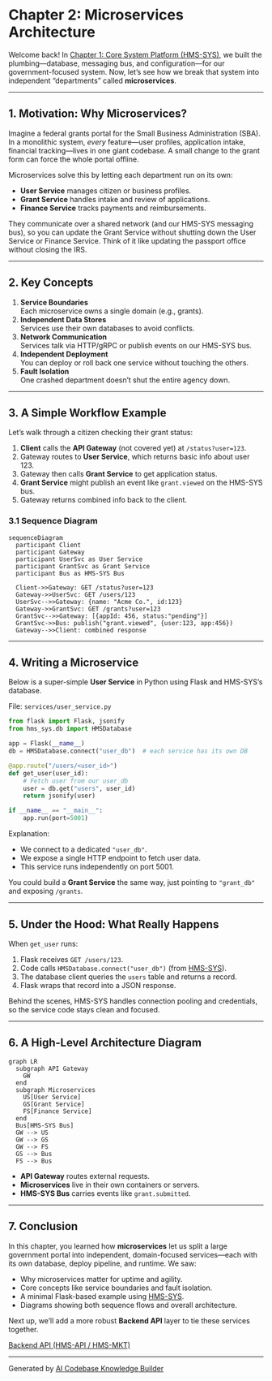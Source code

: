 # Chapter 2: Microservices Architecture

Welcome back! In [Chapter 1: Core System Platform (HMS-SYS)](01_core_system_platform__hms_sys__.md), we built the plumbing—database, messaging bus, and configuration—for our government-focused system. Now, let’s see how we break that system into independent “departments” called **microservices**.

---

## 1. Motivation: Why Microservices?

Imagine a federal grants portal for the Small Business Administration (SBA). In a monolithic system, *every* feature—user profiles, application intake, financial tracking—lives in one giant codebase. A small change to the grant form can force the whole portal offline.

Microservices solve this by letting each department run on its own:

- **User Service** manages citizen or business profiles.  
- **Grant Service** handles intake and review of applications.  
- **Finance Service** tracks payments and reimbursements.

They communicate over a shared network (and our HMS-SYS messaging bus), so you can update the Grant Service without shutting down the User Service or Finance Service. Think of it like updating the passport office without closing the IRS.

---

## 2. Key Concepts

1. **Service Boundaries**  
   Each microservice owns a single domain (e.g., grants).  
2. **Independent Data Stores**  
   Services use their own databases to avoid conflicts.  
3. **Network Communication**  
   Services talk via HTTP/gRPC or publish events on our HMS-SYS bus.  
4. **Independent Deployment**  
   You can deploy or roll back one service without touching the others.  
5. **Fault Isolation**  
   One crashed department doesn’t shut the entire agency down.

---

## 3. A Simple Workflow Example

Let’s walk through a citizen checking their grant status:

1. **Client** calls the **API Gateway** (not covered yet) at `/status?user=123`.  
2. Gateway routes to **User Service**, which returns basic info about user 123.  
3. Gateway then calls **Grant Service** to get application status.  
4. **Grant Service** might publish an event like `grant.viewed` on the HMS-SYS bus.  
5. Gateway returns combined info back to the client.

### 3.1 Sequence Diagram

```mermaid
sequenceDiagram
  participant Client
  participant Gateway
  participant UserSvc as User Service
  participant GrantSvc as Grant Service
  participant Bus as HMS-SYS Bus

  Client->>Gateway: GET /status?user=123
  Gateway->>UserSvc: GET /users/123
  UserSvc-->>Gateway: {name: "Acme Co.", id:123}
  Gateway->>GrantSvc: GET /grants?user=123
  GrantSvc-->>Gateway: [{appId: 456, status:"pending"}]
  GrantSvc->>Bus: publish("grant.viewed", {user:123, app:456})
  Gateway-->>Client: combined response
```

---

## 4. Writing a Microservice

Below is a super-simple **User Service** in Python using Flask and HMS-SYS’s database.  

File: `services/user_service.py`

```python
from flask import Flask, jsonify
from hms_sys.db import HMSDatabase

app = Flask(__name__)
db = HMSDatabase.connect("user_db")  # each service has its own DB

@app.route("/users/<user_id>")
def get_user(user_id):
    # Fetch user from our user_db
    user = db.get("users", user_id)
    return jsonify(user)

if __name__ == "__main__":
    app.run(port=5001)
```

Explanation:  
- We connect to a dedicated `"user_db"`.  
- We expose a single HTTP endpoint to fetch user data.  
- This service runs independently on port 5001.

You could build a **Grant Service** the same way, just pointing to `"grant_db"` and exposing `/grants`.

---

## 5. Under the Hood: What Really Happens

When `get_user` runs:

1. Flask receives `GET /users/123`.  
2. Code calls `HMSDatabase.connect("user_db")` (from [HMS-SYS](01_core_system_platform__hms_sys__.md)).  
3. The database client queries the `users` table and returns a record.  
4. Flask wraps that record into a JSON response.  

Behind the scenes, HMS-SYS handles connection pooling and credentials, so the service code stays clean and focused.

---

## 6. A High-Level Architecture Diagram

```mermaid
graph LR
  subgraph API Gateway
    GW
  end
  subgraph Microservices
    US[User Service]
    GS[Grant Service]
    FS[Finance Service]
  end
  Bus[HMS-SYS Bus]
  GW --> US
  GW --> GS
  GW --> FS
  GS --> Bus
  FS --> Bus
```

- **API Gateway** routes external requests.  
- **Microservices** live in their own containers or servers.  
- **HMS-SYS Bus** carries events like `grant.submitted`.

---

## 7. Conclusion

In this chapter, you learned how **microservices** let us split a large government portal into independent, domain-focused services—each with its own database, deploy pipeline, and runtime. We saw:

- Why microservices matter for uptime and agility.  
- Core concepts like service boundaries and fault isolation.  
- A minimal Flask-based example using [HMS-SYS](01_core_system_platform__hms_sys__.md).  
- Diagrams showing both sequence flows and overall architecture.

Next up, we’ll add a more robust **Backend API** layer to tie these services together.

[Backend API (HMS-API / HMS-MKT)](03_backend_api__hms_api___hms_mkt__.md)

---

Generated by [AI Codebase Knowledge Builder](https://github.com/The-Pocket/Tutorial-Codebase-Knowledge)